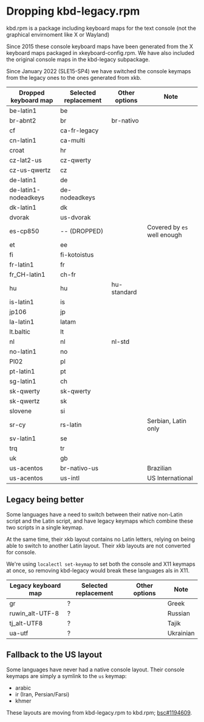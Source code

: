 Dropping kbd-legacy.rpm
=======================


kbd.rpm is a package including keyboard maps for the text console (not the
graphical envirnoment like X or Wayland)

Since 2015 these console keyboard maps have been generated from the X keyboard
maps packaged in xkeyboard-config.rpm. We have also included the original
console maps in the kbd-legacy subpackage.

Since January 2022 (SLE15-SP4)  we have switched the console keymaps from the
legacy ones to the ones generated from xkb.

| Dropped keyboard map | Selected replacement | Other options | Note                    |
| -------------------- | -------------------- | ------------- | ---------               |
| be-latin1            | be                   |               |                         |
| br-abnt2             | br                   | br-nativo     |                         |
| cf                   | ca-fr-legacy         |               |                         |
| cn-latin1            | ca-multi             |               |                         |
| croat                | hr                   |               |                         |
| cz-lat2-us           | cz-qwerty            |               |                         |
| cz-us-qwertz         | cz                   |               |                         |
| de-latin1            | de                   |               |                         |
| de-latin1-nodeadkeys | de-nodeadkeys        |               |                         |
| dk-latin1            | dk                   |               |                         |
| dvorak               | us-dvorak            |               |                         |
| es-cp850             | -- (DROPPED)         |               | Covered by `es` well enough |
| et                   | ee                   |               |                         |
| fi                   | fi-kotoistus         |               |                         |
| fr-latin1            | fr                   |               |                         |
| fr_CH-latin1         | ch-fr                |               |                         |
| hu                   | hu                   | hu-standard   |                         |
| is-latin1            | is                   |               |                         |
| jp106                | jp                   |               |                         |
| la-latin1            | latam                |               |                         |
| lt.baltic            | lt                   |               |                         |
| nl                   | nl                   | nl-std        |                         |
| no-latin1            | no                   |               |                         |
| Pl02                 | pl                   |               |                         |
| pt-latin1            | pt                   |               |                         |
| sg-latin1            | ch                   |               |                         |
| sk-qwerty            | sk-qwerty            |               |                         |
| sk-qwertz            | sk                   |               |                         |
| slovene              | si                   |               |                         |
| sr-cy                | rs-latin             |               | Serbian, Latin only     |
| sv-latin1            | se                   |               |                         |
| trq                  | tr                   |               |                         |
| uk                   | gb                   |               |                         |
| us-acentos           | br-nativo-us         |               | Brazilian               |
| us-acentos           | us-intl              |               | US International        |


## Legacy being better

Some languages have a need to switch between their native non-Latin script and
the Latin script, and have legacy keymaps which combine these two scripts in a
single keymap.

At the same time, their xkb layout contains no Latin letters, relying on being
able to switch to another Latin layout. Their xkb layouts are not converted
for console.

We're using `localectl set-keymap` to set both the console and X11 keymaps at
once, so removing kbd-legacy would break these languages als in X11.

| Legacy keyboard map  | Selected replacement | Other options | Note           |
| -------------------- | -------------------- | ------------- | ---------      |
| gr                   | ?                    |               | Greek          |
| ruwin_alt-UTF-8      | ?                    |               | Russian        |
| tj_alt-UTF8          | ?                    |               | Tajik          |
| ua-utf               | ?                    |               | Ukrainian      |

## Fallback to the US layout

Some languages have never had a native console layout. Their console keymaps
are simply a symlink to the `us` keymap:

- arabic
- ir (Iran, Persian/Farsi)
- khmer

These layouts are moving from kbd-legacy.rpm to kbd.rpm;
[bsc#1194609](https://bugzilla.suse.com/show_bug.cgi?id=1194609).
